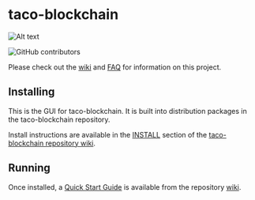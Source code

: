 # taco-blockchain
![Alt text](https://www.taco.net/img/taco_logo.svg)

![GitHub contributors](https://img.shields.io/github/contributors/Taco-Network/taco-blockchain?logo=GitHub)

Please check out the [wiki](https://github.com/Taco-Network/taco-blockchain/wiki)
and [FAQ](https://github.com/Taco-Network/taco-blockchain/wiki/FAQ) for
information on this project.

## Installing

This is the GUI for taco-blockchain. It is built into distribution packages in the taco-blockchain repository.

Install instructions are available in the
[INSTALL](https://github.com/Taco-Network/taco-blockchain/wiki/INSTALL)
section of the
[taco-blockchain repository wiki](https://github.com/Taco-Network/taco-blockchain/wiki).

## Running

Once installed, a
[Quick Start Guide](https://github.com/Taco-Network/taco-blockchain/wiki/Quick-Start-Guide)
is available from the repository
[wiki](https://github.com/Taco-Network/taco-blockchain/wiki).
